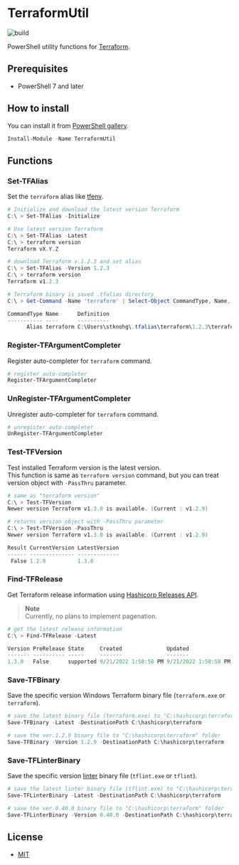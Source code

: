 # TerraformUtil

![build](https://github.com/stknohg/TerraformUtil/workflows/build/badge.svg)

PowerShell utility functions for [Terraform](https://www.terraform.io/).

## Prerequisites

* PowerShell 7 and later

## How to install

You can install it from [PowerShell gallery](https://www.powershellgallery.com/packages/TerraformUtil/).

```powershell
Install-Module -Name TerraformUtil
```

## Functions

### Set-TFAlias

Set the `terraform` alias like [tfenv](https://github.com/tfutils/tfenv).

```powershell
# Initialize and download the latest version Terraform
C:\ > Set-TFAlias -Initialize

# Use latest version Terraform
C:\ > Set-TFAlias -Latest
C:\ > terraform version
Terraform vX.Y.Z

# download Terraform v.1.2.3 and set alias
C:\ > Set-TFAlias -Version 1.2.3  
C:\ > terraform version
Terraform v1.2.3

# Terraform binary is saved .tfalias directory
C:\ > Get-Command -Name 'terraform' | Select-Object CommandType, Name, Definition

CommandType Name      Definition
----------- ----      ----------
      Alias terraform C:\Users\stknohg\.tfalias\terraform\1.2.3\terraform.exe
```

### Register-TFArgumentCompleter

Register auto-completer for `terraform` command.

```powershell
# register auto-completer
Register-TFArgumentCompleter
```

### UnRegister-TFArgumentCompleter

Unregister auto-completer for `terraform` command.

```powershell
# unregister auto-completer
UnRegister-TFArgumentCompleter
```

### Test-TFVersion

Test installed Terraform version is the latest version.  
This function is same as `terraform version` command, but you can treat version object with `-PassThru` parameter.

```powershell
# same as "terraform version"
C:\ > Test-TFVersion
Newer version Terraform v1.3.0 is available. (Current : v1.2.9)

# returns version object with -PassThru parameter
C:\ > Test-TFVersion -PassThru
Newer version Terraform v1.3.0 is available. (Current : v1.2.9)

Result CurrentVersion LatestVersion
------ -------------- -------------
 False 1.2.9          1.3.0
```

### Find-TFRelease

Get Terraform release information using [Hashicorp Releases API](https://releases.hashicorp.com/docs/api/v1/#operation/listReleasesV1).

> **Note**  
> Currently, no plans to implement pagenation.

```powershell
# get the latest release information
C:\ > Find-TFRelease -Latest

Version PreRelease State     Created              Updated
------- ---------- -----     -------              -------
1.3.0   False      supported 9/21/2022 1:58:58 PM 9/21/2022 1:58:58 PM
```

### Save-TFBinary

Save the specific version Windows Terraform binary file (`terraform.exe` or `terraform`).  

```powershell
# save the latest binary file (terraform.exe) to "C:\hashicorp\terraform" folder
Save-TFBinary -Latest -DestinationPath C:\hashicorp\terraform

# save the ver.1.2.9 binary file to "C:\hashicorp\terraform" folder
Save-TFBinary -Version 1.2.9 -DestinationPath C:\hashicorp\terraform
```

### Save-TFLinterBinary

Save the specific version [linter](https://github.com/terraform-linters/tflint) binary file (`tflint.exe` or `tflint`).  

```powershell
# save the latest linter binary file (tflint.exe) to "C:\hashicorp\terraform" folder
Save-TFLinterBinary -Latest -DestinationPath C:\hashicorp\terraform

# save the ver.0.40.0 binary file to "C:\hashicorp\terraform" folder
Save-TFLinterBinary -Version 0.40.0 -DestinationPath C:\hashicorp\terraform
```

## License

* [MIT](./LICENSE)
